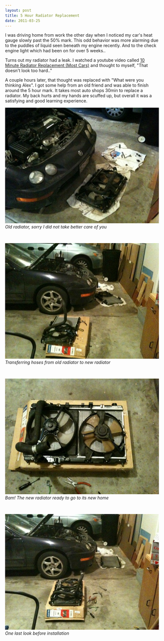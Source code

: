 ```yaml
---
layout: post
title: 5 Hour Radiator Replacement
date: 2011-03-25
---
```


I was driving home from work the other day when I noticed my car's heat gauge slowly past the 50% mark. This odd behavior was more alarming due to the puddles of liquid seen beneath my engine recently. And to the check engine light  which had been on for over 5 weeks..

Turns out my radiator had a leak. I watched a youtube video called [10 Minute Radiator Replacement (Most Cars)][1] and thought to myself, "That doesn't look too hard.."

A couple hours later, that thought was replaced with "What were you thinking Alex". I got some help from an old friend and was able to finish around the 5 hour mark. It takes most auto shops 30min to replace a radiator. My back hurts and my hands are scuffed up, but overall it was a satisfying and good learning experience.

![acura car new radiator](/assets/rad1.jpg)
_Old radiator, sorry I did not take better care of you_

<br>

![acura car new radiator transfer](/assets/rad2.jpg)
_Transferring hoses from old radiator to new radiator_

<br>

![acura car new radiator put together](/assets/rad3.jpg)
_Bam! The new radiator ready to go to its new home_

<br>

![acura car new radiator before installation](/assets/rad4.jpg)
_One last look before installation_

[1]: http://www.youtube.com/watch?v=BPII3yh4btA
